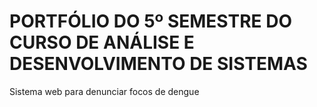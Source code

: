 # PORTFÓLIO DO 5º SEMESTRE DO CURSO DE ANÁLISE E DESENVOLVIMENTO DE SISTEMAS
 Sistema web para denunciar focos de dengue

